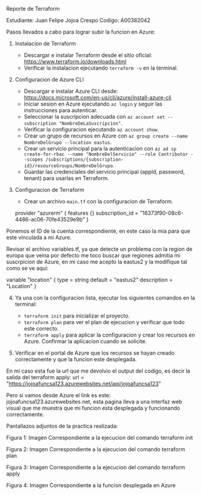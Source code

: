 Reporte de Terraform

Estudiante: Juan Felipe Jojoa Crespo
Codigo: A00382042

Pasos llevados a cabo para lograr subir la funcion en Azure:

1. Instalacion de Terraform
   - Descargar e instalar Terraform desde el sitio oficial: https://www.terraform.io/downloads.html
   - Verificar la instalacion ejecutando `terraform -v` en la terminal.

2. Configuracion de Azure CLI
   - Descargar e instalar Azure CLI desde: https://docs.microsoft.com/en-us/cli/azure/install-azure-cli
   - Iniciar sesion en Azure ejecutando `az login` y seguir las instrucciones para autenticar.
    - Seleccionar la suscripcion adecuada con `az account set --subscription "NombreDeLaSuscripcion"`.
    - Verificar la configuracion ejecutando `az account show`.
    - Crear un grupo de recursos en Azure con `az group create --name NombreDelGrupo --location eastus`.
    - Crear un servicio principal para la autenticacion con `az ad sp create-for-rbac --name "NombreDelServicio" --role Contributor --scopes /subscriptions/{subscription-id}/resourceGroups/NombreDelGrupo`.
    - Guardar las credenciales del servicio principal (appId, password, tenant) para usarlas en Terraform.

3. Configuracion de Terraform
   - Crear un archivo `main.tf` con la configuracion de Terraform.

    provider "azurerm" {
    features {}
    subscription_id = "16373f90-08c6-4486-ac06-70fe43529e9b"
  }

  Ponemos el ID de la cuenta correspondiente, en este caso la mia para que este vinculada a mi Azure.

  Revisar el archivo variables.tf, ya que detecte un problema con la region de europa que veina por defecto me toco buscar que regiones admitia mi suscrpicion de Azure, en mi caso me acepto la eastus2 y la modifique tal como se ve aqui:

  variable "location" {
  type        = string
  default     = "eastus2"
  description = "Location"
}

4. Ya una con la configuracion lista, ejecutar los siguientes comandos en la terminal:
   - `terraform init` para inicializar el proyecto.
   - `terraform plan` para ver el plan de ejecucion y verificar que todo este correcto.
   - `terraform apply` para aplicar la configuracion y crear los recursos en Azure. Confirmar la aplicacion cuando se solicite.

  5. Verificar en el portal de Azure que los recursos se hayan creado correctamente y que la funcion este desplegada.

  En mi caso esta fue la url que me devolvio el output del codigo, es decir la salida del terraform apply: url = "https://jojoafuncsa123.azurewebsites.net/api/jojoafuncsa123"

  Pero si vamos desde Azure el link es este: jojoafuncsa123.azurewebsites.net, esta pagina lleva a una interfaz web visual que me muestra que mi funcion esta desplegada y funcionando correctamente.

  Pantallazos adjuntos de la practica realizada:

  Figura 1: Imagen Correspondiente a la ejecucion del comando terraform init

  Figura 2: Imagen Correspondiente a la ejecucion del comando terraform plan

  Figura 3: Imagen Correspondiente a la ejecucion del comando terraform apply

  Figura 4: Imagen Correspondiente a la funcion desplegada en Azure
  